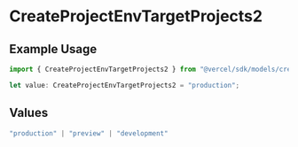 # CreateProjectEnvTargetProjects2

## Example Usage

```typescript
import { CreateProjectEnvTargetProjects2 } from "@vercel/sdk/models/createprojectenvop.js";

let value: CreateProjectEnvTargetProjects2 = "production";
```

## Values

```typescript
"production" | "preview" | "development"
```